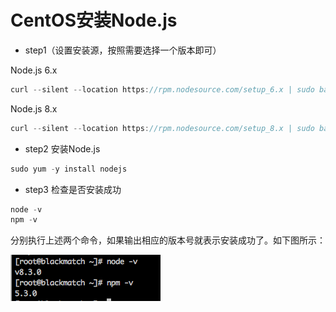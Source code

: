 # CentOS安装Node.js

* step1（设置安装源，按照需要选择一个版本即可）

Node.js 6.x

```js
curl --silent --location https://rpm.nodesource.com/setup_6.x | sudo bash -
```

Node.js 8.x

```js
curl --silent --location https://rpm.nodesource.com/setup_8.x | sudo bash -
```

* step2 安装Node.js

```js
sudo yum -y install nodejs
```

* step3 检查是否安装成功

```js
node -v
npm -v
```

分别执行上述两个命令，如果输出相应的版本号就表示安装成功了。如下图所示：

![node_install](./imgs/node_install.png)
